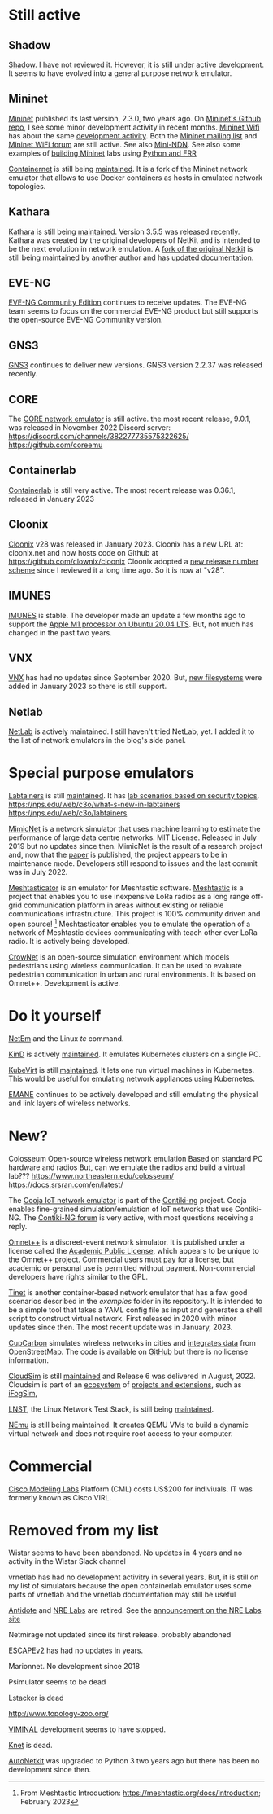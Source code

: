 # Still active

## Shadow

[Shadow](https://shadow.github.io/). I have not reviewed it. However, it is still under active development. It seems to have evolved into a general purpose network emulator.

## Mininet

[Mininet](http://mininet.org/) published its last version, 2.3.0, two years ago. On [Mininet's Github repo](https://github.com/mininet/mininet), I see some minor development activity in recent months. [Mininet Wifi](https://mn-wifi.readthedocs.io/en/latest/) has about the same [development activity](https://github.com/intrig-unicamp/mininet-wifi). Both the [Mininet mailing list](https://mailman.stanford.edu/mailman/listinfo/mininet-discuss) and [Mininet WiFi forum](https://groups.google.com/g/mininet-wifi-discuss) are still active.
See also [Mini-NDN](https://github.com/named-data/mini-ndn).  See also some examples of [building Mininet](https://github.com/gabisurita/network-labs) labs using [Python and FRR](https://github.com/bobuhiro11/mininetlab)

[Containernet](https://containernet.github.io/) is still being [maintained](https://github.com/containernet/containernet). It is a fork of the Mininet network emulator that allows to use Docker containers as hosts in emulated network topologies.

## Kathara

[Kathara](https://www.kathara.org/) is still being [maintained](https://github.com/KatharaFramework/Kathara). Version 3.5.5 was released recently. Kathara was created by the original developers of NetKit and is intended to be the next evolution in network emulation. A [fork of the original Netkit](https://github.com/netkit-jh/netkit-jh-build) is still being maintained by another author and has [updated documentation](https://netkit-jh.github.io/docs/).

## EVE-NG

[EVE-NG Community Edition](https://www.eve-ng.net/index.php/community/) continues to receive updates. The EVE-NG team seems to focus on the commercial EVE-NG product but still supports the open-source EVE-NG Community version.

## GNS3

[GNS3](https://gns3.com/) continues to deliver new versions. GNS3 version 2.2.37 was released recently.

## CORE

The [CORE network emulator](http://coreemu.github.io/core/) is still active. the most recent release, 9.0.1, was released in November 2022
Discord server: https://discord.com/channels/382277735575322625/
https://github.com/coreemu

## Containerlab

[Containerlab](https://containerlab.dev/) is still very active. The most recent release was 0.36.1, released in January 2023

## Cloonix

[Cloonix](clownix.net) v28 was released in January 2023. Cloonix has a new URL at: cloonix.net and now hosts code on Github at https://github.com/clownix/cloonix
Cloonix adopted a [new release number scheme](http://clownix.net/doc_stored/) since I reviewed it a long time ago. So it is now at "v28".

## IMUNES

[IMUNES](http://imunes.net/) is stable. The developer made an update a few months ago to support the [Apple M1 processor on Ubuntu 20.04 LTS](https://github.com/imunes/vroot-linux/commit/e49e67b9028c472c1142730dd94a7e4e41a71c08). But, not much has changed in the past two years.

## VNX

[VNX](http://web.dit.upm.es/vnxwiki/index.php/Main_Page) has had no updates since September 2020. But, [new filesystems](http://vnx.dit.upm.es/vnx/filesystems/) were added in January 2023 so there is still support.

## Netlab

[NetLab](https://github.com/ipspace/netlab) is actively maintained. I still haven't tried NetLab, yet. I added it to the list of network emulators in the blog's side panel.


# Special purpose emulators

[Labtainers](https://nps.edu/web/c3o/labtainers)
is still [maintained](https://github.com/mfthomps/Labtainers). It has [lab scenarios based on security topics](https://nps.edu/web/c3o/labtainer-lab-summary1). 
https://nps.edu/web/c3o/what-s-new-in-labtainers
https://nps.edu/web/c3o/labtainers

[MimicNet](https://dl.acm.org/doi/10.1145/3452296.3472926) is a network simulator that uses machine learning to estimate the performance of large data centre networks. MIT License. Released in July 2019 but no updates since then. MimicNet is the result of a research project and, now that the [paper](https://dl.acm.org/doi/10.1145/3452296.3472926) is published, the project appears to be in maintenance mode. Developers still respond to issues and the last commit was in July 2022. 

[Meshtasticator](https://github.com/GUVWAF/Meshtasticator) is an emulator for Meshtastic software. [Meshtastic](https://meshtastic.org/) is a project that enables you to use inexpensive LoRa radios as a long range off-grid communication platform in areas without existing or reliable communications infrastructure. This project is 100% community driven and open source! [^1] Meshtasticator enables you to emulate the operation of a network of Meshtastic devices communicating with teach other over LoRa radio. It is actively being developed.

[^1]: From Meshtastic Introduction: https://meshtastic.org/docs/introduction; February 2023

[CrowNet](https://github.com/roVer-HM/crownet) is an open-source simulation environment which models pedestrians using wireless communication. It can be used to evaluate pedestrian communication in urban and rural environments. It is based on Omnet++. Development is active.


# Do it yourself

[NetEm](https://wiki.linuxfoundation.org/networking/netem) and the Linux *tc* command.

[KinD](https://kind.sigs.k8s.io/) is actively [maintained](https://github.com/kubernetes-sigs/kind). It emulates Kubernetes clusters on a single PC.

[KubeVirt](https://kubevirt.io/) is still [maintained](https://github.com/kubevirt). It lets one run virtual machines in Kubernetes. This would be useful for emulating network appliances using Kubernetes.

[EMANE](https://github.com/adjacentlink/emane/wiki) continues to be actively developed and still emulating the physical and link layers of wireless networks. 

# New?

Colosseum
Open-source wireless network emulation
Based on standard PC hardware and radios
But, can we emulate the radios and build a virtual lab???
https://www.northeastern.edu/colosseum/
https://docs.srsran.com/en/latest/

The [Cooja IoT network emulator](https://docs.contiki-ng.org/en/develop/doc/tutorials/Running-Contiki-NG-in-Cooja.html) is part of the [Contiki-ng](https://www.contiki-ng.org/) project. Cooja enables fine-grained simulation/emulation of IoT networks that use Contiki-NG.
The [Contiki-NG forum](https://gitter.im/contiki-ng) is very active, with most questions receiving a reply.

[Omnet++](https://omnetpp.org/) is a discreet-event network simulator. It is published under a license called the [Academic Public License](https://opensource.org/licenses/APL-1.0), which appears to be unique to the Omnet++ project. Commercial users must pay for a license, but academic or personal use is permitted without payment. Non-commercial developers have rights similar to the GPL.

[Tinet](https://github.com/tinynetwork/tinet) is another container-based network emulator that has a few good scenarios described in the *examples* folder in its repository.  It is intended to be a simple tool that takes a YAML config file as input and generates a shell script to construct virtual network. First released in 2020 with minor updates since then. The most recent update was in January, 2023.

[CupCarbon](http://cupcarbon.com/) simulates wireless networks in cities and [integrates data](https://www.opensourceforu.com/2019/09/simulating-smart-cities-with-cupcarbon/) from OpenStreetMap. The code is available on [GitHub](https://github.com/bounceur/CupCarbon)  but there is no license information. 

[CloudSim](http://www.cloudbus.org/cloudsim/) is still [maintained](https://github.com/Cloudslab/cloudsim) and Release 6 was delivered in August, 2022. Cloudsim is part of an [ecosystem](http://www.cloudbus.org/) of [projects and extensions](https://github.com/Cloudslab), such as [iFogSim](https://github.com/Cloudslab/iFogSim), 


[LNST](http://lnst-project.org/), the Linux Network Test Stack, is still being [maintained](https://github.com/lnst-project/lnst). 


[NEmu](https://gitlab.com/v-a/nemu) is still being maintained. It creates QEMU VMs to build a dynamic virtual network and does not require root access to your computer.














# Commercial

[Cisco Modeling Labs](https://www.cisco.com/c/en/us/products/cloud-systems-management/modeling-labs/index.html) Platform (CML) costs US$200 for indiviuals. IT was formerly known as Cisco VIRL.


# Removed from my list

Wistar seems to have been abandoned. No updates in 4 years and no activity in the Wistar Slack channel

vrnetlab has had no development activitry in several years. But, it is still on my list of simulators because the open containerlab emulator uses some parts of vrnetlab and the vrnetlab documentation may still be useful

[Antidote](https://github.com/nre-learning/antidote) and [NRE Labs](https://github.com/nre-learning/nrelabs-docs) are retired. See the [announcement on the NRE Labs site](https://nrelabs.io/2021/12/goodbye-for-now/)

Netmirage not updated since its first release. probably abandoned

[ESCAPEv2](https://github.com/hsnlab/escape) has had no updates in years.

Marionnet. No development since 2018

Psimulator seems to be dead

Lstacker is dead

http://www.topology-zoo.org/

[VIMINAL](https://sourceforge.net/projects/viminal/) development seems to have stopped.

[Knet](https://github.com/knetsolutions/knet/) is dead.

[AutoNetkit](http://www.autonetkit.org/) was upgraded to Python 3 two years ago but there has been no development since then.

